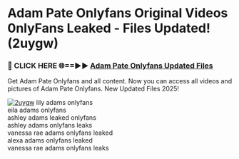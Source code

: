 # Adam Pate Onlyfans Original Videos 0nlyFans Leaked - Files Updated! (2uygw)

<h3>🔴 CLICK HERE 🌐==►► <a href="https://tinyurl.com/4seja8ks" rel="nofollow">Adam Pate Onlyfans Updated Files</a></h3>

Get Adam Pate Onlyfans and all content. Now you can access all videos and pictures of Adam Pate Onlyfans. New Updated Files 2025!

[![2uygw](https://i.imgur.com/EWjZXRe.gif)](https://tinyurl.com/4seja8ks)
lily adams onlyfans<br>
eila adams onlyfans<br>
ashley adams leaked onlyfans<br>
ashley adams onlyfans leaks<br>
vanessa rae adams onlyfans leaked<br>
alexa adams onlyfans leaked<br>
vanessa rae adams onlyfans leaks